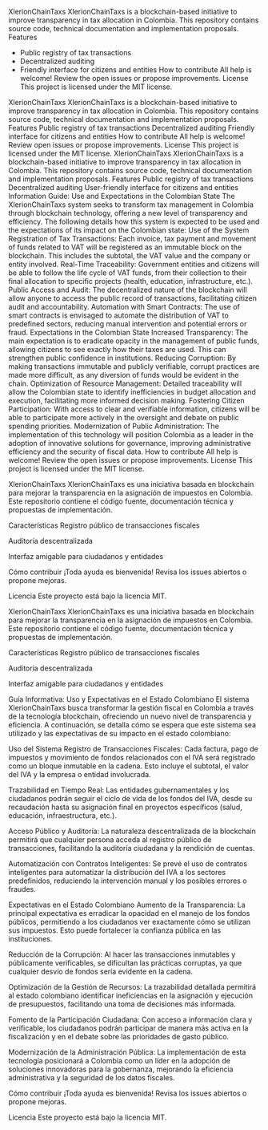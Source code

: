 XlerionChainTaxs
XlerionChainTaxs is a blockchain-based initiative to improve transparency in tax allocation in Colombia. This repository contains source code, technical documentation and implementation proposals.
Features
- Public registry of tax transactions
- Decentralized auditing
- Friendly interface for citizens and entities
How to contribute
All help is welcome! Review the open issues or propose improvements.
License
This project is licensed under the MIT license.

XlerionChainTaxs
XlerionChainTaxs is a blockchain-based initiative to improve transparency in tax allocation in Colombia. This repository contains source code, technical documentation and implementation proposals.
Features
Public registry of tax transactions
Decentralized auditing
Friendly interface for citizens and entities
How to contribute
All help is welcome! Review open issues or propose improvements.
License
This project is licensed under the MIT license.
XlerionChainTaxs
XlerionChainTaxs is a blockchain-based initiative to improve transparency in tax allocation in Colombia. This repository contains source code, technical documentation and implementation proposals.
Features
Public registry of tax transactions
Decentralized auditing
User-friendly interface for citizens and entities
Information Guide: Use and Expectations in the Colombian State
The XlerionChainTaxs system seeks to transform tax management in Colombia through blockchain technology, offering a new level of transparency and efficiency. The following details how this system is expected to be used and the expectations of its impact on the Colombian state:
Use of the System
Registration of Tax Transactions: Each invoice, tax payment and movement of funds related to VAT will be registered as an immutable block on the blockchain. This includes the subtotal, the VAT value and the company or entity involved.
Real-Time Traceability: Government entities and citizens will be able to follow the life cycle of VAT funds, from their collection to their final allocation to specific projects (health, education, infrastructure, etc.).
Public Access and Audit: The decentralized nature of the blockchain will allow anyone to access the public record of transactions, facilitating citizen audit and accountability.
Automation with Smart Contracts: The use of smart contracts is envisaged to automate the distribution of VAT to predefined sectors, reducing manual intervention and potential errors or fraud.
Expectations in the Colombian State
Increased Transparency: The main expectation is to eradicate opacity in the management of public funds, allowing citizens to see exactly how their taxes are used. This can strengthen public confidence in institutions.
Reducing Corruption: By making transactions immutable and publicly verifiable, corrupt practices are made more difficult, as any diversion of funds would be evident in the chain.
Optimization of Resource Management: Detailed traceability will allow the Colombian state to identify inefficiencies in budget allocation and execution, facilitating more informed decision making.
Fostering Citizen Participation: With access to clear and verifiable information, citizens will be able to participate more actively in the oversight and debate on public spending priorities.
Modernization of Public Administration: The implementation of this technology will position Colombia as a leader in the adoption of innovative solutions for governance, improving administrative efficiency and the security of fiscal data.
How to contribute
All help is welcome! Review the open issues or propose improvements.
License
This project is licensed under the MIT license.


XlerionChainTaxs
XlerionChainTaxs es una iniciativa basada en blockchain para mejorar la transparencia en la asignación de impuestos en Colombia. Este repositorio contiene el código fuente, documentación técnica y propuestas de implementación.

Características
Registro público de transacciones fiscales

Auditoría descentralizada

Interfaz amigable para ciudadanos y entidades

Cómo contribuir
¡Toda ayuda es bienvenida! Revisa los issues abiertos o propone mejoras.

Licencia
Este proyecto está bajo la licencia MIT.

XlerionChainTaxs
XlerionChainTaxs es una iniciativa basada en blockchain para mejorar la transparencia en la asignación de impuestos en Colombia. Este repositorio contiene el código fuente, documentación técnica y propuestas de implementación.

Características
Registro público de transacciones fiscales

Auditoría descentralizada

Interfaz amigable para ciudadanos y entidades

Guía Informativa: Uso y Expectativas en el Estado Colombiano
El sistema XlerionChainTaxs busca transformar la gestión fiscal en Colombia a través de la tecnología blockchain, ofreciendo un nuevo nivel de transparencia y eficiencia. A continuación, se detalla cómo se espera que este sistema sea utilizado y las expectativas de su impacto en el estado colombiano:

Uso del Sistema
Registro de Transacciones Fiscales: Cada factura, pago de impuestos y movimiento de fondos relacionados con el IVA será registrado como un bloque inmutable en la cadena. Esto incluye el subtotal, el valor del IVA y la empresa o entidad involucrada.

Trazabilidad en Tiempo Real: Las entidades gubernamentales y los ciudadanos podrán seguir el ciclo de vida de los fondos del IVA, desde su recaudación hasta su asignación final en proyectos específicos (salud, educación, infraestructura, etc.).

Acceso Público y Auditoría: La naturaleza descentralizada de la blockchain permitirá que cualquier persona acceda al registro público de transacciones, facilitando la auditoría ciudadana y la rendición de cuentas.

Automatización con Contratos Inteligentes: Se prevé el uso de contratos inteligentes para automatizar la distribución del IVA a los sectores predefinidos, reduciendo la intervención manual y los posibles errores o fraudes.

Expectativas en el Estado Colombiano
Aumento de la Transparencia: La principal expectativa es erradicar la opacidad en el manejo de los fondos públicos, permitiendo a los ciudadanos ver exactamente cómo se utilizan sus impuestos. Esto puede fortalecer la confianza pública en las instituciones.

Reducción de la Corrupción: Al hacer las transacciones inmutables y públicamente verificables, se dificultan las prácticas corruptas, ya que cualquier desvío de fondos sería evidente en la cadena.

Optimización de la Gestión de Recursos: La trazabilidad detallada permitirá al estado colombiano identificar ineficiencias en la asignación y ejecución de presupuestos, facilitando una toma de decisiones más informada.

Fomento de la Participación Ciudadana: Con acceso a información clara y verificable, los ciudadanos podrán participar de manera más activa en la fiscalización y en el debate sobre las prioridades de gasto público.

Modernización de la Administración Pública: La implementación de esta tecnología posicionará a Colombia como un líder en la adopción de soluciones innovadoras para la gobernanza, mejorando la eficiencia administrativa y la seguridad de los datos fiscales.

Cómo contribuir
¡Toda ayuda es bienvenida! Revisa los issues abiertos o propone mejoras.

Licencia
Este proyecto está bajo la licencia MIT.
